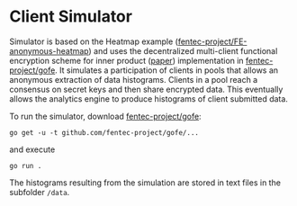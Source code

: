 # Client Simulator

Simulator is based on the Heatmap example ([fentec-project/FE-anonymous-heatmap](https://github.com/fentec-project/FE-anonymous-heatmap)) and uses the decentralized multi-client functional encryption scheme for inner product ([paper](https://eprint.iacr.org/2017/989.pdf)) implementation in [fentec-project/gofe](https://github.com/fentec-project/gofe). It simulates a participation of clients in pools that allows an anonymous extraction of data histograms. Clients in a pool reach a consensus on secret keys and then share encrypted data. This eventually allows the analytics engine to produce histograms of client submitted data.

To run the simulator, download [fentec-project/gofe](https://github.com/fentec-project/gofe):
```
go get -u -t github.com/fentec-project/gofe/...
```
and execute
```
go run .
```
The histograms resulting from the simulation are stored in text files in the subfolder `/data`.